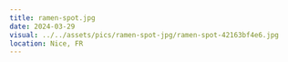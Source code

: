 ```yaml
---
title: ramen-spot.jpg
date: 2024-03-29
visual: ../../assets/pics/ramen-spot-jpg/ramen-spot-42163bf4e6.jpg
location: Nice, FR
---
```


